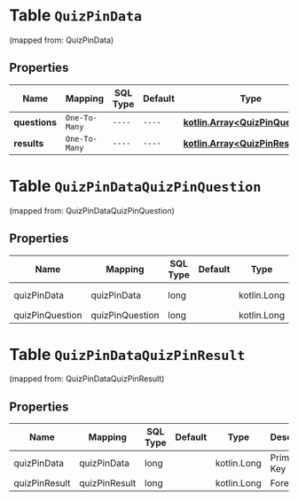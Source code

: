 
# Table `QuizPinData`
(mapped from: QuizPinData)

## Properties
Name | Mapping | SQL Type | Default | Type | Description | Notes
---- | ------- | -------- | ------- | ---- | ----------- | -----
**questions** | `One-To-Many` | `----` | `----`  | [**kotlin.Array&lt;QuizPinQuestion&gt;**](QuizPinQuestion.md) |  |  [optional]
**results** | `One-To-Many` | `----` | `----`  | [**kotlin.Array&lt;QuizPinResult&gt;**](QuizPinResult.md) |  |  [optional]


# **Table `QuizPinDataQuizPinQuestion`**
(mapped from: QuizPinDataQuizPinQuestion)

## Properties
Name | Mapping | SQL Type | Default | Type | Description | Notes
---- | ------- | -------- | ------- | ---- | ----------- | -----
quizPinData | quizPinData | long | | kotlin.Long | Primary Key | *one*
quizPinQuestion | quizPinQuestion | long | | kotlin.Long | Foreign Key | *many*



# **Table `QuizPinDataQuizPinResult`**
(mapped from: QuizPinDataQuizPinResult)

## Properties
Name | Mapping | SQL Type | Default | Type | Description | Notes
---- | ------- | -------- | ------- | ---- | ----------- | -----
quizPinData | quizPinData | long | | kotlin.Long | Primary Key | *one*
quizPinResult | quizPinResult | long | | kotlin.Long | Foreign Key | *many*



